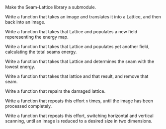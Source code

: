 Make the Seam-Lattice library a submodule.

Write a function that takes an image and translates it into a Lattice,
and then back into an image.

Write a function that takes that Lattice and populates a new field
reperesenting the energy map.

Write a function that takes that Lattice and populates yet another
field, calculating the total seams energy.

Write a function that takes that Lattice and determines the seam with
the lowest energy.

Write a function that takes that lattice and that result, and remove
that seam.

Write a function that repairs the damaged lattice.

Write a function that repeats this effort `n` times, until the image has
been processed completely.

Write a function that repeats this effort, switching horizontal and
vertical scanning, until an image is reduced to a desired size in two
dimensions.
